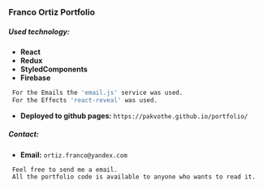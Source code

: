 ### Franco Ortiz Portfolio

##### Used technology:

-  **React**
-  **Redux**
-  **StyledComponents**
-  **Firebase**

```sh
 For the Emails the 'email.js' service was used.
 For the Effects 'react-reveal' was used.
 ```

 - **Deployed to github pages:** `https://pakvothe.github.io/portfolio/`

 ##### Contact:

 - **Email:** `ortiz.franco@yandex.com`

```sh
 Feel free to send me a email.
 All the portfolio code is available to anyone who wants to read it.
```